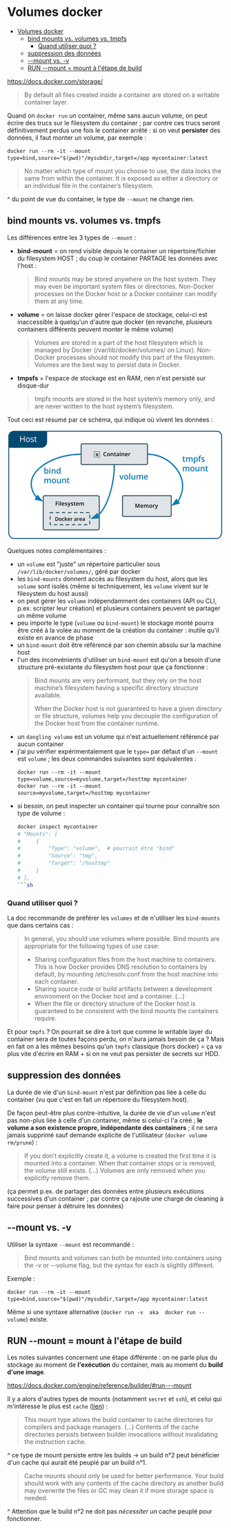 # Volumes docker

* [Volumes docker](#volumes-docker)
   * [bind mounts vs. volumes vs. tmpfs](#bind-mounts-vs-volumes-vs-tmpfs)
      * [Quand utiliser quoi ?](#quand-utiliser-quoi-)
   * [suppression des données](#suppression-des-données)
   * [--mount vs. -v](#--mount-vs--v)
   * [RUN --mount = mount à l'étape de build](#run---mount--mount-à-létape-de-build)

https://docs.docker.com/storage/

> By default all files created inside a container are stored on a writable container layer.

Quand on `docker run` un container, même sans aucun volume, on peut écrire des trucs sur le filesystem du container ; par contre ces trucs seront définitivement perdus une fois le container arrêté : si on veut **persister** des données, il faut monter un volume, par exemple :

```
docker run --rm -it --mount type=bind,source="$(pwd)"/mysubdir,target=/app mycontainer:latest
```

> No matter which type of mount you choose to use, the data looks the same from within the container. It is exposed as either a directory or an individual file in the container’s filesystem.

^ du point de vue du container, le type de `--mount` ne change rien.

## bind mounts vs. volumes vs. tmpfs

Les différences entre les 3 types de `--mount` :

- **bind-mount** = on rend visible depuis le container un répertoire/fichier du filesystem HOST ; du coup le container PARTAGE les données avec l'host :
    > Bind mounts may be stored anywhere on the host system. They may even be important system files or directories. Non-Docker processes on the Docker host or a Docker container can modify them at any time.
- **volume** = on laisse docker gérer l'espace de stockage, celui-ci est inaccessible à quelqu'un d'autre que docker (en revanche, plusieurs containers différents peuvent monter le même volume)
    > Volumes are stored in a part of the host filesystem which is managed by Docker (/var/lib/docker/volumes/ on Linux). Non-Docker processes should not modify this part of the filesystem. Volumes are the best way to persist data in Docker.
- **tmpsfs** = l'espace de stockage est en RAM, rien n'est persisté sur disque-dur
    > tmpfs mounts are stored in the host system’s memory only, and are never written to the host system’s filesystem.

Tout ceci est résumé par ce schéma, qui indique où vivent les données :

![types of mount](./types-of-mounts.png)

Quelques notes complémentaires :

- un `volume` est "juste" un répertoire particulier sous `/var/lib/docker/volumes/`, géré par docker
- les `bind-mounts` donnent accès au filesystem du host, alors que les `volume` sont isolés (même si techniquement, les `volume` vivent sur le filesystem du host aussi)
- on peut gérer les `volume` indépendamment des containers (API ou CLI, p.ex. scripter leur création) et plusieurs containers peuvent se partager un même volume
- peu importe le type (`volume` ou `bind-mount`) le stockage monté pourra être créé à la volée au moment de la création du container : inutile qu'il existe en avance de phase
- un `bind-mount` doit être référencé par son chemin absolu sur la machine host
- l'un des inconvénients d'utiliser un `bind-mount` est qu'on a besoin d'une structure pré-existante du filesystem host pour que ça fonctionne :
    > Bind mounts are very performant, but they rely on the host machine’s filesystem having a specific directory structure available.
    >
    > When the Docker host is not guaranteed to have a given directory or file structure, volumes help you decouple the configuration of the Docker host from the container runtime.
- un `dangling volume` est un volume qui n'est actuellement référencé par aucun container
- j'ai pu vérifier expérimentalement que le `type=` par défaut d'un `--mount` est `volume` ; les deux commandes suivantes sont équivalentes :
    ```
    docker run --rm -it --mount type=volume,source=myvolume,target=/hosttmp mycontainer
    docker run --rm -it --mount             source=myvolume,target=/hosttmp mycontainer
    ```
- si besoin, on peut inspecter un container qui tourne pour connaître son type de volume :
    ```sh
    docker inspect mycontainer
    # "Mounts": [
    #     {
    #         "Type": "volume",  # pourrait être "bind"
    #         "Source": "tmp",
    #         "Target": "/hosttmp"
    #     }
    # ],
    ```sh

### Quand utiliser quoi ?

La doc recommande de préférer les `volumes` et de n'utiliser les `bind-mounts` que dans certains cas :

> In general, you should use volumes where possible. Bind mounts are appropriate for the following types of use case:
>
> - Sharing configuration files from the host machine to containers. This is how Docker provides DNS resolution to containers by default, by mounting /etc/resolv.conf from the host machine into each container.
> - Sharing source code or build artifacts between a development environment on the Docker host and a container. (...)
> - When the file or directory structure of the Docker host is guaranteed to be consistent with the bind mounts the containers require.

Et pour `tmpfs` ? On pourrait se dire à tort que comme le writable layer du container sera de toutes façons perdu, on n'aura jamais besoin de ça ? Mais en fait on a les mêmes besoins qu'un `tmpfs` classique (hors docker) = ça va plus vite d'écrire en RAM + si on ne veut pas persister de secrets sur HDD.

## suppression des données

La durée de vie d'un `bind-mount` n'est par définition pas liée à celle du container (vu que c'est en fait un répertoire du filesystem host).

De façon peut-être plus contre-intuitive, la durée de vie d'un `volume` n'est pas non-plus liée à celle d'un container, même si celui-ci l'a créé ; **le volume a son existence propre, indépendante des containers** ; il ne sera jamais supprimé sauf demande explicite de l'utilisateur (`docker volume rm/prune`) :

> If you don’t explicitly create it, a volume is created the first time it is mounted into a container. When that container stops or is removed, the volume still exists. (...) Volumes are only removed when you explicitly remove them.

(ça permet p.ex. de partager des données entre plusieurs exécutions successives d'un container ; par contre ça rajoute une charge de cleaning à faire pour penser à détruire les données)

## --mount vs. -v

Utiliser la syntaxe `--mount` est recommandé :

> Bind mounts and volumes can both be mounted into containers using the -v or --volume flag, but the syntax for each is slightly different.

Exemple :

```
docker run --rm -it --mount type=bind,source="$(pwd)"/mysubdir,target=/app mycontainer:latest
```

Même si une syntaxe alternative (`docker run -v  aka  docker run --volume`) existe.

## RUN --mount = mount à l'étape de build

Les notes suivantes concernent une étape différente : on ne parle plus du stockage au moment de **l'exécution** du container, mais au moment du **build d'une image**.

https://docs.docker.com/engine/reference/builder/#run---mount

Il y a alors d'autres types de mounts (notamment `secret` et `ssh`), et celui qui m'intéresse le plus est `cache` ([lien](https://docs.docker.com/engine/reference/builder/#run---mounttypecache)) :

> This mount type allows the build container to cache directories for compilers and package managers. (...) Contents of the cache directories persists between builder invocations without invalidating the instruction cache.

^ ce type de mount persiste entre les builds → un build n°2 peut bénéficier d'un cache qui aurait été peuplé par un build n°1.

> Cache mounts should only be used for better performance. Your build should work with any contents of the cache directory as another build may overwrite the files or GC may clean it if more storage space is needed.

^ Attention que le build n°2 ne doit pas _nécessiter_ un cache peuplé pour fonctionner.
